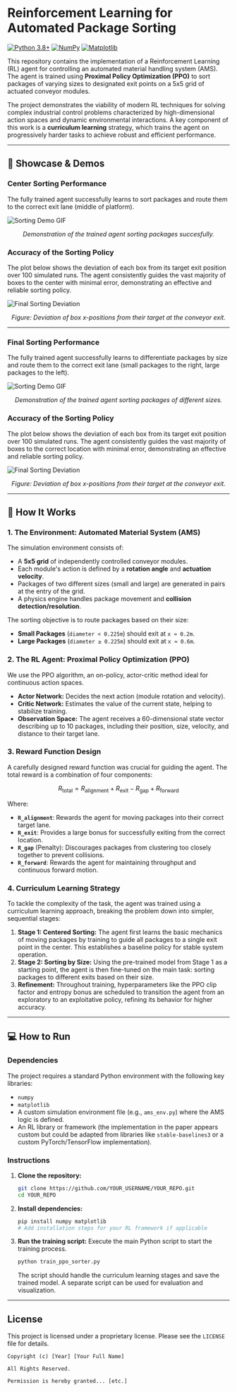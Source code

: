 # Reinforcement Learning for Automated Package Sorting

[![Python 3.8+](https://img.shields.io/badge/Python-3.8+-blue.svg)](https://www.python.org/downloads/)
[![NumPy](https://img.shields.io/badge/NumPy-013243.svg?style=flat&logo=numpy&logoColor=white)](https://numpy.org/)
[![Matplotlib](https://img.shields.io/badge/Matplotlib-%23ffffff.svg?style=flat&logo=Matplotlib&logoColor=black)](https://matplotlib.org/)

This repository contains the implementation of a Reinforcement Learning (RL) agent for controlling an automated material handling system (AMS). The agent is trained using **Proximal Policy Optimization (PPO)** to sort packages of varying sizes to designated exit points on a 5x5 grid of actuated conveyor modules.

The project demonstrates the viability of modern RL techniques for solving complex industrial control problems characterized by high-dimensional action spaces and dynamic environmental interactions. A key component of this work is a **curriculum learning** strategy, which trains the agent on progressively harder tasks to achieve robust and efficient performance.

---

## 🚀 Showcase & Demos

### Center Sorting Performance
The fully trained agent successfully learns to sort packages and route them to the correct exit lane (middle of platform).

<!-- You should create a GIF of your simulation and replace the URL below -->
![Sorting Demo GIF](media/animation4.gif)
*<p align="center">Demonstration of the trained agent sorting packages succesfully.</p>*

### Accuracy of the Sorting Policy
The plot below shows the deviation of each box from its target exit position over 100 simulated runs. The agent consistently guides the vast majority of boxes to the center with minimal error, demonstrating an effective and reliable sorting policy.

![Final Sorting Deviation](media/errorCenter.png)
*<p align="center">Figure: Deviation of box x-positions from their target at the conveyor exit.</p>*

---

### Final Sorting Performance
The fully trained agent successfully learns to differentiate packages by size and route them to the correct exit lane (small packages to the right, large packages to the left).

<!-- You should create a GIF of your simulation and replace the URL below -->
![Sorting Demo GIF](media/sizeSort.gif)
*<p align="center">Demonstration of the trained agent sorting packages of different sizes.</p>*

### Accuracy of the Sorting Policy
The plot below shows the deviation of each box from its target exit position over 100 simulated runs. The agent consistently guides the vast majority of boxes to the correct location with minimal error, demonstrating an effective and reliable sorting policy.

![Final Sorting Deviation](media/errorSizesort.png)
*<p align="center">Figure: Deviation of box x-positions from their target at the conveyor exit.</p>*

---

## 🔧 How It Works

### 1. The Environment: Automated Material System (AMS)
The simulation environment consists of:
-   A **5x5 grid** of independently controlled conveyor modules.
-   Each module's action is defined by a **rotation angle** and **actuation velocity**.
-   Packages of two different sizes (small and large) are generated in pairs at the entry of the grid.
-   A physics engine handles package movement and **collision detection/resolution**.

The sorting objective is to route packages based on their size:
-   **Small Packages** (`diameter < 0.225m`) should exit at `x ≈ 0.2m`.
-   **Large Packages** (`diameter ≥ 0.225m`) should exit at `x ≈ 0.6m`.

### 2. The RL Agent: Proximal Policy Optimization (PPO)
We use the PPO algorithm, an on-policy, actor-critic method ideal for continuous action spaces.
-   **Actor Network:** Decides the next action (module rotation and velocity).
-   **Critic Network:** Estimates the value of the current state, helping to stabilize training.
-   **Observation Space:** The agent receives a 60-dimensional state vector describing up to 10 packages, including their position, size, velocity, and distance to their target lane.

### 3. Reward Function Design
A carefully designed reward function was crucial for guiding the agent. The total reward is a combination of four components:

$$
R_{\text{total}} = R_{\text{alignment}} + R_{\text{exit}} - R_{\text{gap}} + R_{\text{forward}}
$$

Where:
-   **`R_alignment`**: Rewards the agent for moving packages into their correct target lane.
-   **`R_exit`**: Provides a large bonus for successfully exiting from the correct location.
-   **`R_gap`** (Penalty): Discourages packages from clustering too closely together to prevent collisions.
-   **`R_forward`**: Rewards the agent for maintaining throughput and continuous forward motion.

### 4. Curriculum Learning Strategy
To tackle the complexity of the task, the agent was trained using a curriculum learning approach, breaking the problem down into simpler, sequential stages:

1.  **Stage 1: Centered Sorting:** The agent first learns the basic mechanics of moving packages by training to guide all packages to a single exit point in the center. This establishes a baseline policy for stable system operation.
2.  **Stage 2: Sorting by Size:** Using the pre-trained model from Stage 1 as a starting point, the agent is then fine-tuned on the main task: sorting packages to different exits based on their size.
3.  **Refinement:** Throughout training, hyperparameters like the PPO clip factor and entropy bonus are scheduled to transition the agent from an exploratory to an exploitative policy, refining its behavior for higher accuracy.

---

## 💻 How to Run

### Dependencies
The project requires a standard Python environment with the following key libraries:
-   `numpy`
-   `matplotlib`
-   A custom simulation environment file (e.g., `ams_env.py`) where the AMS logic is defined.
-   An RL library or framework (the implementation in the paper appears custom but could be adapted from libraries like `stable-baselines3` or a custom PyTorch/TensorFlow implementation).

### Instructions
1.  **Clone the repository:**
    ```bash
    git clone https://github.com/YOUR_USERNAME/YOUR_REPO.git
    cd YOUR_REPO
    ```
2.  **Install dependencies:**
    ```bash
    pip install numpy matplotlib
    # Add installation steps for your RL framework if applicable
    ```
3.  **Run the training script:**
    Execute the main Python script to start the training process.
    ```bash
    python train_ppo_sorter.py
    ```
    The script should handle the curriculum learning stages and save the trained model. A separate script can be used for evaluation and visualization.

---

## License
This project is licensed under a proprietary license. Please see the `LICENSE` file for details.

```text
Copyright (c) [Year] [Your Full Name]

All Rights Reserved.

Permission is hereby granted... [etc.]
